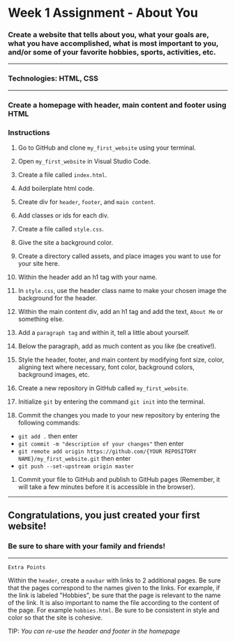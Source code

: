 # Week 1 Assignment - About You

### Create a website that tells about you, what your goals are, what you have accomplished, what is most important to you, and/or some of your favorite hobbies, sports, activities, etc.

---

### Technologies: HTML, CSS

---

### Create a homepage with header, main content and footer using HTML

### Instructions

1. Go to GitHub and clone `my_first_website` using your terminal.

1. Open `my_first_website` in Visual Studio Code.

1. Create a file called `index.html`.

1. Add boilerplate html code.

1. Create div for `header`, `footer`, and `main content`.

1. Add classes or ids for each div.

1. Create a file called `style.css`.

1. Give the site a background color.

1. Create a directory called assets, and place images you want to use for your site here.

1. Within the header add an h1 tag with your name.

1. In `style.css`, use the header class name to make your chosen image the background for the header.

1. Within the main content div, add an h1 tag and add the text, `About Me` or something else.

1. Add a `paragraph tag` and within it, tell a little about yourself.

1. Below the paragraph, add as much content as you like (be creative!).

1. Style the header, footer, and main content by modifying font size, color, aligning text where necessary, font color, background colors, background images, etc.

1. Create a new repository in GitHub called `my_first_website`.

1. Initialize `git` by entering the command `git init` into the terminal.

1. Commit the changes you made to your new repository by entering the following commands:

- `git add .` then enter
- `git commit -m "description of your changes"` then enter
- `git remote add origin https://github.com/{YOUR REPOSITORY NAME}/my_first_website.git` then enter
- `git push --set-upstream origin master`

1. Commit your file to GitHub and publish to GitHub pages (Remember, it will take a few minutes before it is accessible in the browser).

---

## Congratulations, you just created your first website!

### Be sure to share with your family and friends!

---

`Extra Points`

Within the `header`, create a `navbar` with links to 2 additional pages. Be sure that the pages correspond to the names given to the links. For example, if the link is labeled "Hobbies", be sure that the page is relevant to the name of the link. It is also important to name the file according to the content of the page. For example `hobbies.html`. Be sure to be consistent in style and color so that the site is cohesive.

TIP: _You can re-use the header and footer in the homepage_

